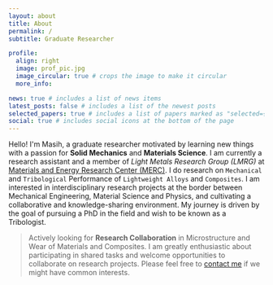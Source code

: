 ```yaml
---
layout: about
title: About
permalink: /
subtitle: Graduate Researcher

profile:
  align: right
  image: prof_pic.jpg
  image_circular: true # crops the image to make it circular
  more_info: 

news: true # includes a list of news items
latest_posts: false # includes a list of the newest posts
selected_papers: true # includes a list of papers marked as "selected={true}"
social: true # includes social icons at the bottom of the page
---
```


Hello! I'm Masih, a graduate researcher motivated by learning new things with a passion for **Solid Mechanics** and **Materials Science**. I am currently a research assistant and a member of *Light Metals Research Group (LMRG)* at [Materials and Energy Research Center (MERC)](https://en.merc.ac.ir/). I do research on `Mechanical` and `Tribological` Performance of `Lightweight Alloys` and `Composites`.
I am interested in interdisciplinary research projects at the border between Mechanical Engineering, Material Science and Physics, and cultivating a collaborative and knowledge-sharing environment. My journey is driven by the goal of pursuing a PhD in the field and wish to be known as a Tribologist.

> Actively looking for <b>Research Collaboration</b> in Microstructure and Wear of Materials and Composites.
I am greatly enthusiastic about participating in shared tasks and welcome opportunities to collaborate on research projects.
> Please feel free to [contact me](mailto:banijamali.masih@gmail.com) if we might have common interests.

